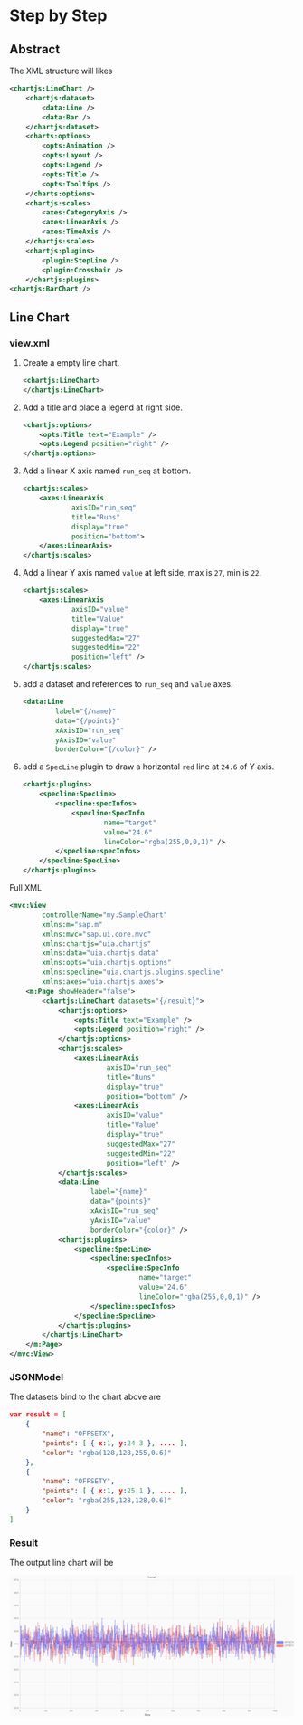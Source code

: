 Step by Step
===

## Abstract

The XML structure will likes

```xml
<chartjs:LineChart />
    <chartjs:dataset>
        <data:Line />
        <data:Bar />
    </chartjs:dataset>
    <charts:options>
        <opts:Animation />
        <opts:Layout />
        <opts:Legend />
        <opts:Title />
        <opts:Tooltips />
    </charts:options>
    <chartjs:scales>
        <axes:CategoryAxis />
        <axes:LinearAxis />
        <axes:TimeAxis />
    </chartjs:scales>
    <chartjs:plugins>
        <plugin:StepLine />
        <plugin:Crosshair />
    </chartjs:plugins>
<chartjs:BarChart />
```


## Line Chart
### view.xml
1. Create a empty line chart.
    ```xml
    <chartjs:LineChart>
    </chartjs:LineChart>
    ```

2. Add a title and place a legend at right side.
    ```xml
    <chartjs:options>
        <opts:Title text="Example" />
        <opts:Legend position="right" />
    </chartjs:options>
    ```

3. Add a linear X axis named `run_seq` at bottom.
    ```xml
    <chartjs:scales>
        <axes:LinearAxis
                axisID="run_seq"
                title="Runs"
                display="true"
                position="bottom">
        </axes:LinearAxis>
    </chartjs:scales>
    ```

4. Add a linear Y axis named `value` at left side, max is `27`, min is `22`.
    ```xml
    <chartjs:scales>
        <axes:LinearAxis
                axisID="value"
                title="Value"
                display="true"
                suggestedMax="27"
                suggestedMin="22"
                position="left" />
    </chartjs:scales>
    ```

5. add a dataset and references to `run_seq` and  `value` axes.
    ```xml
    <data:Line
            label="{/name}"
            data="{/points}"
            xAxisID="run_seq"
            yAxisID="value"
            borderColor="{/color}" />
    ```

6. add a `SpecLine` plugin to draw a horizontal `red` line at `24.6` of Y axis.
    ```xml
    <chartjs:plugins>
        <specline:SpecLine>
            <specline:specInfos>
                <specline:SpecInfo
                        name="target"
                        value="24.6"
                        lineColor="rgba(255,0,0,1)" />
            </specline:specInfos>
        </specline:SpecLine>
    </chartjs:plugins>
    ```

Full XML
```xml
<mvc:View
        controllerName="my.SampleChart"
        xmlns:m="sap.m"
        xmlns:mvc="sap.ui.core.mvc"
        xmlns:chartjs="uia.chartjs"
        xmlns:data="uia.chartjs.data"
        xmlns:opts="uia.chartjs.options"
        xmlns:specline="uia.chartjs.plugins.specline"
        xmlns:axes="uia.chartjs.axes">
    <m:Page showHeader="false">
        <chartjs:LineChart datasets="{/result}">
            <chartjs:options>
                <opts:Title text="Example" />
                <opts:Legend position="right" />
            </chartjs:options>
            <chartjs:scales>
                <axes:LinearAxis
                        axisID="run_seq"
                        title="Runs"
                        display="true"
                        position="bottom" />
                <axes:LinearAxis
                        axisID="value"
                        title="Value"
                        display="true"
                        suggestedMax="27"
                        suggestedMin="22"
                        position="left" />
            </chartjs:scales>
            <data:Line
                    label="{name}"
                    data="{points}"
                    xAxisID="run_seq"
                    yAxisID="value"
                    borderColor="{color}" />
            <chartjs:plugins>
                <specline:SpecLine>
                    <specline:specInfos>
                        <specline:SpecInfo
                                name="target"
                                value="24.6"
                                lineColor="rgba(255,0,0,1)" />
                    </specline:specInfos>
                </specline:SpecLine>
            </chartjs:plugins>
        </chartjs:LineChart>
    </m:Page>
</mvc:View>
```

### JSONModel
The datasets bind to the chart above are
```json
var result = [
    {
        "name": "OFFSETX",
        "points": [ { x:1, y:24.3 }, .... ],
        "color": "rgba(128,128,255,0.6)"
    },
    {
        "name": "OFFSETY",
        "points": [ { x:1, y:25.1 }, .... ],
        "color": "rgba(255,128,128,0.6)"
    }
]
```

### Result
The output line chart will be

![AQI](images/SBS_LINE.png) 


